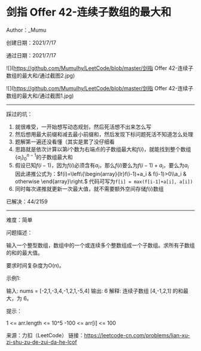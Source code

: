 # 剑指 Offer 42-连续子数组的最大和

Author：_Mumu

创建日期：2021/7/17

通过日期：2021/7/17

![](https://github.com/Mumulhy/LeetCode/blob/master/剑指 Offer 42-连续子数组的最大和/通过截图2.jpg)

![](https://github.com/Mumulhy/LeetCode/blob/master/剑指 Offer 42-连续子数组的最大和/通过截图1.jpg)

*****

踩过的坑：

1. 就很难受，一开始想写动态规划，然后死活想不出来怎么写
2. 然后想用最大前缀和减去最小前缀和，然后发现下标问题死活不知道怎么处理
3. 题解第一遍还没看懂（其实是累了没仔细看
4. 思路就是依次计算以第$i$个数为右端点的子数组最大和$f(i)$，就能找到整个数组$\{a_i\}_0^{n-1}$的子数组最大和
5. 假设已知$f(i-1)$，因为$f(i)$必须含有$a_i$，那么$f(i)$要么为$f(i-1)+a_i$，要么为$a_i$
   因此递推公式为：$f(i)=\left\{\begin{array}{lr}f(i-1)+a_i & f(i-1)>0\\a_i & otherwise \end{array}\right.$
   代码可写为`f[i] = max(f[i-1]+a[i], a[i])`
6. 同时每次递推就更新一次最大值，就不需要额外空间存储$f(i)$数组

已解决：44/2159

*****

难度：简单

问题描述：

输入一个整型数组，数组中的一个或连续多个整数组成一个子数组。求所有子数组的和的最大值。

要求时间复杂度为O(n)。

 

示例1:

输入: nums = [-2,1,-3,4,-1,2,1,-5,4]
输出: 6
解释: 连续子数组 [4,-1,2,1] 的和最大，为 6。


提示：

1 <= arr.length <= 10^5
-100 <= arr[i] <= 100

来源：力扣（LeetCode）
链接：https://leetcode-cn.com/problems/lian-xu-zi-shu-zu-de-zui-da-he-lcof